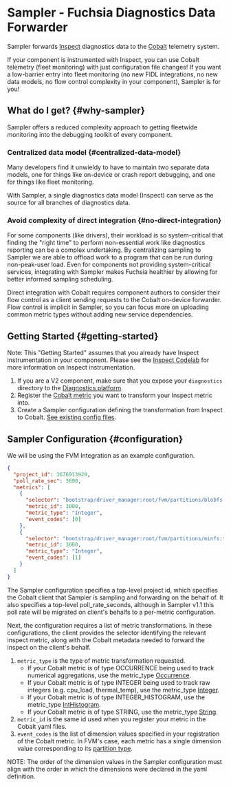 # Sampler - Fuchsia Diagnostics Data Forwarder

Sampler forwards [Inspect]
diagnostics data to the [Cobalt] telemetry system.

If your component is instrumented with Inspect, you can use Cobalt telemetry
(fleet monitoring) with just configuration file changes! If you want a
low-barrier entry into fleet monitoring (no new FIDL integrations, no new data
models, no flow control complexity in your component), Sampler is for you!

[Inspect]: /docs/development/diagnostics/inspect/quickstart.md
[Cobalt]: https://fuchsia.dev/reference/fidl/fuchsia.metrics

## What do I get? {#why-sampler}

Sampler offers a reduced complexity approach to getting fleetwide monitoring
into the debugging toolkit of every component.

### Centralized data model {#centralized-data-model}

Many developers find it unwieldy to have to maintain two separate data models,
one for things like on-device or crash report debugging, and one for things
like fleet monitoring.

With Sampler, a single diagnostics data model (Inspect) can serve as the source
for all branches of diagnostics data.

### Avoid complexity of direct integration {#no-direct-integration}

For some components (like drivers), their workload is so system-critical that
finding the "right time" to perform non-essential work like diagnostics
reporting can be a complex undertaking. By centralizing sampling to Sampler we
are able to offload work to a program that can be run during
non-peak-user load. Even for components not providing
system-critical services, integrating with Sampler makes Fuchsia healthier by
allowing for better informed sampling scheduling.

Direct integration with Cobalt requires component authors to consider their flow
control as a client sending requests to the Cobalt on-device forwarder. Flow
control is implicit in Sampler, so you can focus more on uploading common
metric types without adding new service dependencies.

## Getting Started {#getting-started}

Note: This "Getting Started" assumes that you already have Inspect
instrumentation in your component. Please see the
[Inspect Codelab] for more information on Inspect instrumentation.

1.  If you are a V2 component, make sure that you expose your `diagnostics`
    directory to the [Diagnostics platform].
1.  Register the [Cobalt metric]
    you want to transform your Inspect metric into.
1.  Create a Sampler configuration defining the transformation from Inspect to
    Cobalt. [See existing config files].

[Inspect Codelab]: /docs/development/diagnostics/inspect/codelab/README.md
[Cobalt metric]: https://fuchsia.dev/reference/fidl/fuchsia.metrics
[Diagnostics platform]: /docs/reference/diagnostics/inspect/tree.md#archivist
[See existing config files]: https://fuchsia.googlesource.com/fuchsia/+/refs/heads/main/src/diagnostics/config/sampler/

## Sampler Configuration {#configuration}

We will be using the FVM Integration as an example configuration.

```json
{
  "project_id": 3676913920,
  "poll_rate_sec": 3600,
  "metrics": [
    {
      "selector": "bootstrap/driver_manager:root/fvm/partitions/blobfs:total_slices_reserved",
      "metric_id": 3000,
      "metric_type": "Integer",
      "event_codes": [0]
    },
    {
      "selector": "bootstrap/driver_manager:root/fvm/partitions/minfs:total_slices_reserved",
      "metric_id": 3000,
      "metric_type": "Integer",
      "event_codes": [1]
    }
  ]
}
```

The Sampler configuration specifies a top-level project id, which specifies
the Cobalt client that Sampler is sampling and forwarding on the behalf of.
It also specifies a top-level poll_rate_seconds, although in Sampler v1.1 this
poll rate will be migrated on client's behalfs to a per-metric configuration.

Next, the configuration requires a list of metric transformations. In these
configurations, the client provides the selector identifying the relevant
inspect metric, along with the Cobalt metadata needed to forward the inspect
on the client's behalf.

1.  `metric_type` is the type of metric transformation requested.
    *   If your Cobalt metric is of type OCCURRENCE being used to track
        numerical aggregations, use the metric_type [Occurrence].
    *   If your Cobalt metric is of type INTEGER being used to track raw
        integers (e.g. cpu_load, thermal_temp), use the metric_type [Integer].
    *   If your Cobalt metric is of type INTEGER_HISTOGRAM, use the metric_type
        [IntHistogram].
    *   If your Cobalt metric is of type STRING, use the metric_type
        [String].
1.  `metric_id` is the same id used when you register your metric in the Cobalt
    yaml files.
1.  `event_codes` is the list of dimension values specified in your
    registration of the Cobalt metric. In FVM's case, each metric has a single
    dimension value corresponding to its [partition type].

NOTE: The order of the dimension values in the Sampler configuration must
align with the order in which the dimensions were declared in the yaml
definition.

[Occurrence]: https://fuchsia.googlesource.com/fuchsia/+/refs/heads/main/src/diagnostics/lib/sampler-config/src/lib.rs#139
[Integer]: https://fuchsia.googlesource.com/fuchsia/+/refs/heads/main/src/diagnostics/lib/sampler-config/src/lib.rs#141
[IntHistogram]: https://fuchsia.googlesource.com/fuchsia/+/refs/heads/main/src/diagnostics/lib/sampler-config/src/lib.rs#143
[String]: https://fuchsia.googlesource.com/fuchsia/+/refs/heads/main/src/diagnostics/lib/sampler-config/src/lib.rs#145
[partition type]: https://fuchsia-review.googlesource.com/c/cobalt-registry/+/462754/4/fuchsia/local_storage/metrics.yaml

